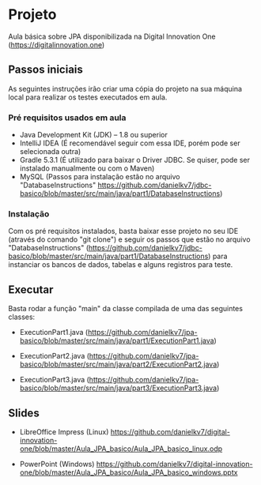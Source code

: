 # Projeto
Aula básica sobre JPA disponibilizada na Digital Innovation One (https://digitalinnovation.one)

## Passos iniciais
As seguintes instruções irão criar uma cópia do projeto na sua máquina local para realizar os testes executados em aula.

### Pré requisitos usados em aula
- Java Development Kit (JDK) – 1.8 ou superior
- IntelliJ IDEA (É recomendável seguir com essa IDE, porém pode ser selecionada outra)
- Gradle 5.3.1 (É utilizado para baixar o Driver JDBC. Se quiser, pode ser instalado manualmente ou com o Maven)
- MySQL (Passos para instalação estão no arquivo "DatabaseInstructions" https://github.com/danielkv7/jdbc-basico/blob/master/src/main/java/part1/DatabaseInstructions)

### Instalação
Com os pré requisitos instalados, basta baixar esse projeto no seu IDE (através do comando "git clone") e seguir os passos que estão no arquivo "DatabaseInstructions" (https://github.com/danielkv7/jdbc-basico/blob/master/src/main/java/part1/DatabaseInstructions) para instanciar os bancos de dados, tabelas e alguns registros para teste.

## Executar
Basta rodar a função "main" da classe compilada de uma das seguintes classes:

- ExecutionPart1.java (https://github.com/danielkv7/jpa-basico/blob/master/src/main/java/part1/ExecutionPart1.java)

- ExecutionPart2.java (https://github.com/danielkv7/jpa-basico/blob/master/src/main/java/part2/ExecutionPart2.java)

- ExecutionPart3.java (https://github.com/danielkv7/jpa-basico/blob/master/src/main/java/part3/ExecutionPart3.java)

## Slides
- LibreOffice Impress (Linux)
https://github.com/danielkv7/digital-innovation-one/blob/master/Aula_JPA_basico/Aula_JPA_basico_linux.odp

- PowerPoint (Windows)
https://github.com/danielkv7/digital-innovation-one/blob/master/Aula_JPA_basico/Aula_JPA_basico_windows.pptx
